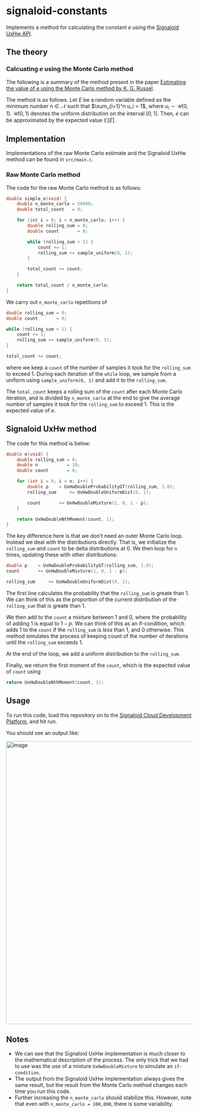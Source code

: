 # signaloid-constants

Implements a method for calculating the constant $e$ using the [Signaloid UxHw API](https://docs.signaloid.io/docs/hardware-api/).


## The theory

### Calcuating $e$ using the Monte Carlo method

The following is a summary of the method present in the paper [Estimating the value of $e$ using the Monte Carlo method by K. G. Russel](https://www.jstor.org/stable/2685243?seq=1#page_scan_tab_contents).

The method is as follows. Let $E$ be a random variable defined as the minimum number $n \in \mathcal{N}$ such that $\sum_{i=1}^n u_i > 1$, where $u_i \sim \mathcal{U}(0, 1)$. $\mathcal{U}(0, 1)$ denotes the uniform distribution on the interval $[0, 1]$. Then, $e$ can be approximated by the expected value $\mathbb{E}[E]$.

## Implementation
Implementations of the raw Monte Carlo estimate and the Signaloid UxHw method can be found in `src/main.c`.

### Raw Monte Carlo method

The code for the raw Monte Carlo method is as follows:
```C
double simple_e(void) {
	double n_monte_carlo = 50000;
	double total_count   = 0;

	for (int i = 0; i < n_monte_carlo; i++) {
		double rolling_sum = 0;
		double count       = 0;

		while (rolling_sum < 1) {
			count += 1;
			rolling_sum += sample_uniform(0, 1);
		}

		total_count += count;
	}

	return total_count / n_monte_carlo;
}
```

We carry out `n_monte_carlo` repetitions of
```C
double rolling_sum = 0;
double count       = 0;

while (rolling_sum < 1) {
	count += 1;
	rolling_sum += sample_uniform(0, 1);
}

total_count += count;
```
where we keep a `count` of the number of samples it took for the `rolling_sum` to exceed 1. During each iteration of the `while` loop, we sample from a uniform using `sample_uniform(0, 1)` and add it to the `rolling_sum`.

The `total_count` keeps a rolling sum of the `count` after each Monte Carlo iteration, and is divided by `n_monte_carlo` at the end to give the average number of samples it took for the `rolling_sum` to exceed 1. This is the expected value of $e$.

## Signaloid UxHw method
The code for this method is below:

```C
double e(void) {
	double rolling_sum = 0;
	double n           = 10;
	double count       = 0;

	for (int i = 0; i < n; i++) {
		double p 	= UxHwDoubleProbabilityGT(rolling_sum, 1.0);
		rolling_sum 	+= UxHwDoubleUniformDist(0, 1);

		count 		+= UxHwDoubleMixture(1, 0, 1 - p);
	}

	return UxHwDoubleNthMoment(count, 1);
}
```

The key difference here is that we don't need an outer Monte Carlo loop. Instead we deal with the distributions directly. That is, we initialize the `rolling_sum` and `count` to be delta distributions at 0. We then loop for `n` times, updating these with other distributions:
```C
double p 	= UxHwDoubleProbabilityGT(rolling_sum, 1.0);
count 		+= UxHwDoubleMixture(1, 0, 1 - p);

rolling_sum 	+= UxHwDoubleUniformDist(0, 1);
```

The first line calculates the probability that the `rolling_sum` is greate than 1. We can think of this as the proportion of the current distribution of the `rolling_sum` that is greate than 1.

We then add to the `count` a mixture between 1 and 0, where the probability of adding 1 is equal to $1-p$. We can think of this as an if-condition, which adds 1 to the `count` if the `rolling_sum` is *less* than 1, and 0 otherwise. This method simulates the process of keeping count of the number of iterations until the `rolling_sum` exceeds 1.

At the end of the loop, we add a uniform distribution to the `rolling_sum`.

Finally, we return the first moment of the `count`, which is the expected value of `count` using
```C
return UxHwDoubleNthMoment(count, 1);
```

## Usage
To run this code, load this repository on to the [Signaloid Cloud Development Platform](https://signaloid.io/repositories), and hit run. 

You should see an output like:

<img width="765" alt="image" src="https://github.com/janithpet/signaloid-constants/assets/22471198/2b8bd347-a5ff-46db-91e4-379b30323847">

## Notes
- We can see that the Signaloid UxHw implementation is much closer to the mathematical description of the process. The only trick that we had to use was the use of a mixture `UxHwDoubleMixture` to simulate an `if-condition`.
- The output from the Signaloid UxHw implementation always gives the same result, but the result from the Monte Carlo method changes each time you run this code.
- Further increasing the `n_monte_carlo` should stabilize this. However, note that even with `n_monte_carlo = 100,000`, there is some variability.
